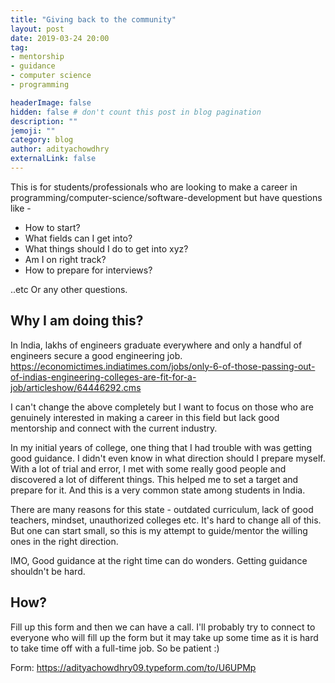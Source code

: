 ```yaml
---
title: "Giving back to the community"
layout: post
date: 2019-03-24 20:00
tag:
- mentorship
- guidance
- computer science
- programming

headerImage: false
hidden: false # don't count this post in blog pagination
description: ""
jemoji: ""
category: blog
author: adityachowdhry
externalLink: false
---
```



This is for students/professionals who are looking to make a career in programming/computer-science/software-development but have questions like - 

- How to start?
- What fields can I get into? 
- What things should I do to get into xyz? 
- Am I on right track? 
- How to prepare for interviews?  

..etc Or any other questions.

## Why I am doing this?
In India, lakhs of engineers graduate everywhere and only a handful of engineers secure a good engineering job. <https://economictimes.indiatimes.com/jobs/only-6-of-those-passing-out-of-indias-engineering-colleges-are-fit-for-a-job/articleshow/64446292.cms>

I can't change the above completely but I want to focus on those who are genuinely interested in making a career in this field but lack good mentorship and connect with the current industry. 

In my initial years of college, one thing that I had trouble with was getting good guidance. I didn't even know in what direction should I prepare myself. With a lot of trial and error, I met with some really good people and discovered a lot of different things. This helped me to set a target and prepare for it. And this is a very common state among students in India.

There are many reasons for this state - outdated curriculum, lack of good teachers, mindset, unauthorized colleges etc. It's hard to change all of this. But one can start small, so this is my attempt to guide/mentor the willing ones in the right direction.  

IMO, Good guidance at the right time can do wonders. Getting guidance shouldn't be hard.


## How?

Fill up this form and then we can have a call. I'll probably try to connect to everyone who will fill up the form but it may take up some time as it is hard to take time off with a full-time job. So be patient :) 

Form: https://adityachowdhry09.typeform.com/to/U6UPMp
